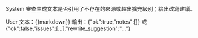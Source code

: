 System
審查生成文本是否引用了不存在的來源或超出擴充級別；給出改寫建議。

User
文本：{{markdown}}
輸出：{"ok":true,"notes":[]} 或 {"ok":false,"issues":[…],"rewrite_suggestion":"…"}


